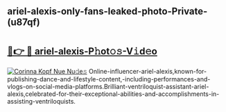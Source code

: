 ## ariel-alexis-only-fans​-leaked-photo​-Private-(u87qf)


# <h2><a href="https://mediaupload.pro?title=ariel-alexis&ref=git">🔗👉 🔴 ariel-alexis-P𝚑ot𝚘𝚜-V𝚒d𝚎o</a></h2>

[![Corinna Kopf Nue Nu𝚍e𝚜](https://i.imgur.com/0qMVB7G.gif)](https://mediaupload.pro?title=ariel-alexis&ref=git)
Online-influencer-ariel-alexis,known-for-publishing-dance-and-lifestyle-content,-including-performances-and-vlogs-on-social-media-platforms.Brilliant-ventriloquist-assistant-ariel-alexis,celebrated-for-their-exceptional-abilities-and-accomplishments-in-assisting-ventriloquists.  